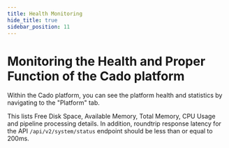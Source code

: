 ```yaml
---
title: Health Monitoring
hide_title: true
sidebar_position: 11
---
```


# Monitoring the Health and Proper Function of the Cado platform

Within the Cado platform, you can see the platform health and statistics by navigating to the "Platform" tab.

This lists Free Disk Space, Available Memory, Total Memory, CPU Usage and pipeline processing details.  In addition, roundtrip response latency for the API `/api/v2/system/status` endpoint should be less than or equal to 200ms.